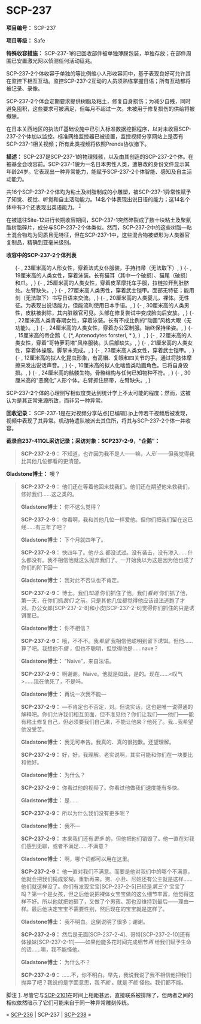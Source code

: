 # SCP-237
                        


**项目编号：** SCP-237

**项目等级：** Safe

**特殊收容措施：** SCP-237-1的已回收部件被单独薄膜包装，单独存放；在部件周围已安置激光网以侦测任何活动征兆。

SCP-237-2个体收容于单独的等比例缩小人形收容间中，基于表现良好可允许其在监控下相互互动。监控SCP-237-2互动的人员须熟练掌握日语；所有互动都将被记录、录像。

SCP-237-2个体会定期要求提供树脂及粘土，修复自身损伤；为减少自残，同时避免囤积，这些要求可被满足，但每月不超过一次。未被用于修复损伤的供给将被撤除。

在日本关西地区的执法IT基础设施中已引入标准数据挖掘程序，以对未收容SCP-237-2个体加以监控。标准网络监控器已被设置，监控视频分享网站上是否有SCP-237-1相关视频；所有此类视频将依照Prenda协议撤下。

**描述：** SCP-237是SCP-237-1的物理残骸，以及由其创造的SCP-237-2个体。在被基金会收容前。SCP-237-1貌为一名日本男性人类，遭篡改的身份文件显示其年龄24岁。它表现出一种异常能力，能赋予SCP-237-2个体智能、感知及自主活动能力。

共16个SCP-237-2个体均为粘土及树脂制成的小雕塑，被SCP-237-1异常性赋予了知觉、视觉、听觉和自主活动能力。14名个体表现出说日语的能力；这14名个体中有3个还表现出英语能力。<sup class='footnoteref'>
 <a shape='rect' class='footnoteref' id='footnoteref-1' href='javascript:;' onclick='WIKIDOT.page.utils.scrollToReference(&apos;footnote-1&apos;)'>1</a>
</sup>

在被送往Site-12进行长期收容期间，SCP-237-1突然碎裂成了数十块粘土及聚氨酯树脂碎片，成分与SCP-237-2个体类似。然而，SCP-237-2中的这些树脂—粘土混合物均为同质且无特征，但在SCP-237-1中，这些混合物被塑形为人类器官复制品，精确到亚毫米级别。

**收容中的SCP-237-2个体列表** 

<ol>{- , 23&#21400;&#31859;&#39640;&#30340;&#20154;&#24418;&#22899;&#24615;&#65292;&#31359;&#30528;&#27861;&#24335;&#22899;&#20166;&#26381;&#35013;&#65292;&#25163;&#25345;&#25195;&#24090;&#65288;&#26080;&#27861;&#21462;&#19979;&#65289;, }
{- , 19&#21400;&#31859;&#39640;&#30340;&#20154;&#31867;&#22899;&#24615;&#65292;&#31359;&#30528;&#27891;&#35013;&#12290;&#38271;&#26377;&#29483;&#32819;&#65288;&#20854;&#20013;&#19968;&#20010;&#30772;&#25439;&#65289;&#12289;&#29483;&#23614;&#65288;&#30772;&#25439;&#65289;&#21644;&#29226;&#12290;, }
{- , 25&#21400;&#31859;&#39640;&#30340;&#20154;&#31867;&#22899;&#24615;&#65292;&#31359;&#30528;&#30382;&#38761;&#25705;&#25176;&#36710;&#25163;&#26381;&#65292;&#25289;&#38142;&#25289;&#24320;&#21040;&#32922;&#33040;&#22788;&#12290;&#24038;&#33218;&#32570;&#22833;&#12290;, }
{- , 27&#21400;&#31859;&#39640;&#20154;&#31867;&#30007;&#24615;&#65292;&#31359;&#30528;&#27494;&#22763;&#38112;&#30002;&#12290;&#38754;&#37096;&#26080;&#29305;&#24449;&#65307;&#33021;&#29992;&#21073;&#65288;&#26080;&#27861;&#21462;&#19979;&#65289;&#20070;&#20889;&#26085;&#35821;&#26469;&#20132;&#27969;&#12290;, }
{- , 20&#21400;&#31859;&#39640;&#30340;&#20154;&#31867;&#23156;&#20799;&#65292;&#35064;&#20307;&#12290;&#26080;&#24615;&#24449;&#12290;&#20026;&#34920;&#29616;&#20986;&#35828;&#35805;&#33021;&#21147;&#65292;&#20294;&#33021;&#27969;&#21033;&#20351;&#29992;&#26085;&#26412;&#25163;&#35821;&#12290;, }
{- , 30&#21400;&#31859;&#39640;&#30340;&#20154;&#31867;&#30007;&#24615;&#65292;&#30382;&#32932;&#34987;&#21093;&#38500;&#65292;&#20854;&#20869;&#33039;&#22120;&#23448;&#21487;&#35265;&#12290;&#22836;&#37096;&#22312;&#20462;&#22797;&#23581;&#35797;&#20013;&#21464;&#25104;&#33080;&#21521;&#21518;&#23433;&#25918;&#12290;, }
{- , 22&#21400;&#31859;&#39640;&#20154;&#31867;&#38738;&#26149;&#26399;&#22899;&#24615;&#65292;&#31359;&#30528;&#27891;&#35013;&#12290;&#38271;&#26377;&#19981;&#25104;&#27604;&#20363;&#30340;&#8220;&#21160;&#30011;&#8221;&#39118;&#26684;&#22823;&#30524;&#65288;&#26080;&#21151;&#33021;&#65289;&#12290;, }
{- , 24&#21400;&#31859;&#39640;&#30340;&#20154;&#31867;&#22899;&#24615;&#65292;&#31359;&#30528;&#21150;&#20844;&#23460;&#21046;&#26381;&#12290;&#22987;&#32456;&#20445;&#25345;&#22352;&#23039;&#12290;, }
{- , 15&#21400;&#31859;&#39640;&#30340;&#24093;&#20225;&#40517;&#65288;, {*, Aptenodytes forsteri, * }, &#65289;, }
{- , 22&#21400;&#31859;&#39640;&#30340;&#20154;&#31867;&#22899;&#24615;&#65292;&#31359;&#30528;&#8220;&#21733;&#29305;&#33821;&#33673;&#22612;&#8221;&#39118;&#26684;&#26381;&#35013;&#12290;&#22836;&#21518;&#37096;&#32570;&#22833;&#12290;, }
{- , 21&#21400;&#31859;&#39640;&#30340;&#20154;&#31867;&#22899;&#24615;&#65292;&#31359;&#30528;&#20307;&#25805;&#26381;&#12290;&#33050;&#25484;&#26410;&#23436;&#25104;&#12290;, }
{- , 23&#21400;&#31859;&#39640;&#20154;&#31867;&#22899;&#24615;&#65292;&#31359;&#30528;&#27494;&#22763;&#38112;&#30002;&#12290;, }
{- , 12&#21400;&#31859;&#39640;&#30340;&#25311;&#20154;&#21270;&#26118;&#34411;&#24418;&#35937;&#65292;&#26377;&#39640;&#24125;&#12289;&#22797;&#30524;&#21644;&#22235;&#20851;&#33410;&#30340;&#25163;&#12290;&#36890;&#36807;&#23558;&#32930;&#20307;&#25705;&#25830;&#26469;&#21457;&#20986;&#35828;&#35805;&#22768;&#38899;&#12290;, }
{- , 10&#21400;&#31859;&#39640;&#30340;&#25311;&#20154;&#21270;&#21870;&#40831;&#31867;&#21160;&#30011;&#35282;&#33394;&#12290;&#24050;&#23558;&#33258;&#36523;&#27585;&#25439;&#12290;, }
{- , 24&#21400;&#31859;&#39640;&#30340;&#39607;&#39621;&#29983;&#29289;&#12290;&#39592;&#39612;&#32467;&#26500;&#19982;&#20219;&#20309;&#24050;&#30693;&#29289;&#31181;&#19981;&#31526;&#12290;, }
{- , 30&#21400;&#31859;&#39640;&#30340;&#8220;&#24694;&#39764;&#21270;&#8221;&#20154;&#24418;&#20010;&#20307;&#12290;&#21491;&#33218;&#25235;&#20303;&#33040;&#24102;&#65292;&#24038;&#33218;&#32570;&#22833;&#12290;, }
</ol>
SCP-237-2个体的心理侧写相似度类达到统计学上不太可能的程度；然而，这被认为是其正常来源所致，而非另一种异常。

**回收记录：** SCP-237-1是在对视频分享站点[已编辑].jp上传若干视频后被发现，视频中表现了其异常。机动特遣队被派去其住所，将其与SCP-237-2个体一并收容。

**截录自237-411QL采访记录；采访对象：SCP237-2-9，“企鹅”：** 


> **SCP-237-2-9：** 不知道，也许因为我不是人——嘛，人*形* ——但我觉得我比其他几位都看的更清楚。

**Gladstone博士：** 噢？
> 
> **SCP-237-2-9：** 他们还在等着他回来找我们。他们还在期望他来救我们，修好我们……这之类的。
> 
> **Gladstone博士：** 你不这么觉得？
> 
> **SCP-237-2-9：** 你看啊，我和其他几位一样爱他。但你们把我们留在这已经……有三年了吧？
> 
> **Gladstone博士：** 下个月就四年了。
> 
> **SCP-237-2-9：** 快四年了。他*什么* 都没试过。没有袭击，没有渗入……什么都没有。我不相信他就这么抛弃我们了。一开始我以为这是因为他也成了你们的阶下囚—
> 
> **Gladstone博士：** 我对此不否认也不肯定。
> 
> **SCP-237-2-9：** 博士。我们*知道* 你们抓住了他。我们*看到* 你们抓了他，第一天，在你们抓*我们* 之前。只是其他几位都觉得他应该设法逃跑了才对。办公女郎[SCP-237-2-8]和小皮[SCP-237-2-6]觉得你们抓住的只是诱饵而已。
> 
> **Gladstone博士：** 你不相信？
> 
> **SCP-237-2-9：** 哦，不不不。我*希望* 我相信他聪明到留下诱饵。但他……算了吧。我想他不*傻* ，但也不聪明，但觉得他是……nave？
> 
> **Gladstone博士：** “Naive”，来自法语。
> 
> **SCP-237-2-9：** 啊谢谢。Naive。他就是如此，是的。现在……<叹气>……现在他死了，不是吗。
> 
> **Gladstone博士：** 再说一次我不能—
> 
> **SCP-237-2-9：** —不肯定也不否定，对。但说实话，这也是唯一说得通的解释吧。你们允许我们相互见面，但不准见他？你们让我们——他们——能有粘土修复自己，但必须要我们自己来，不能让他来？他死了。我…我希望他没受苦。
> 
> **Gladstone博士：** 我无可奉告。我真的、真的很抱歉。还望理解。
> 
> **SCP-237-2-9：** 好，好，我理解。老实说啊，其实可能和你们在一块要比和他好。
> 
> **Gladstone博士：** 为什么？
> 
> **SCP-237-2-9：** 你看过他的视频了。你看过他做我们速度能有多快。
> 
> **Gladstone博士：** 是……
> 
> **SCP-237-2-9：** 所以为什么我们没有更多呢？
> 
> **Gladstone博士：** 我不—
> 
> **SCP-237-2-9：** 本来我们还有*更多* 的，但他把他们销毁了。他一直在对我们感到无聊，或者不满足……不满意？
> 
> **Gladstone博士：** 啊，哪个词都可以用在这里。
> 
> **SCP-237-2-9：** 他一直对我们不满意。而要是他对我们中的哪个不满意，他就会把我们捣成浆糊，重新再来。狗、小丑、尼姑还有公主就是这样……他们就这样没了。你们有发现宝宝[SCP-237-2-5]已经是*第三个* 宝宝了吗？第一个是女孩，但之后他说把裸体女宝宝做的这么细节丰富，他觉得这样不好。所以他就把她砸了，又做了个男孩。那也没维持到最后——理由一样。最后他决定宝宝不需要性别，然后现在的宝宝就是这样了。
> 
> **Gladstone博士：** 我不明白。这倒说明了很多；谢谢。
> 
> **SCP-237-2-9：** 然后是无面[SCP-237-2-4]、哥特[SCP-237-2-10]还有体操妹[SCP-237-2-11]——如果他能多花时间完成细节*再* 给我们赋予生命的话……嘛，我不能怪他。
> 
> **Gladstone博士：** 为什么不？
> 
> **SCP-237-2-9：** ……不，你不明白。早先，我说我说了我不相信他把我们抛弃了吧？我说的是字面意思，我*不能* 。就是*不能* 怪他。我们都不能。
> 


脚注
<a shape='rect' href='javascript:;' onclick='WIKIDOT.page.utils.scrollToReference(&apos;footnoteref-1&apos;)'>1</a>. 尽管它与[SCP-2101](/scp-2101)在时间上相距甚远，直接联系被排除了，但两者之间的相似依然暗示了它们可能来自于同一种异常雕刻传统。



« [SCP-236](/scp-236) | SCP-237 | [SCP-238](/scp-238) »





                    